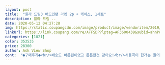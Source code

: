 ```yaml
---
layout: post 
title:  "휠라 드림3 배드민턴 라켓 2p + 케이스, 1세트" 
description: 휠라 드림 ..
date: 2020-05-12 04:27:28 
img: https://static.coupangcdn.com/image/product/image/vendoritem/2019/04/01/3248597144/4e95ee07-fe12-416e-939a-652de0b6ae81.jpg 
linkUrl: https://link.coupang.com/re/AFFSDP?lptag=AF3600438&subid=ahnPublicAsk&pageKey=32483435&itemId=122406184&vendorItemId=3248597144&traceid=V0-113-9da703221fe9c0ca 
categories: [1021] 
color: 353535 
price: 28300 
author: Ask View Shop 
cont:  "●구매후기●<br/>배송도 빠른편이였고 튼튼한것 같아요!<br/>셔틀콕이 한개는 들어있는줄 알았는데 없으니 참고하시구여!!<br/>오직 디자인 하나만 보고 샀습니다... <br/>ㅋㅋㅋ 동네에서 그냥 가볍게 운동하는 용으로 칠거라서요ㅎㅎ 디자인 이쁘고 불량인 곳 하나 없이 잘 받았아요.<br/> 다만 손잡이 부분이 하얀색이고 좀 미끄러워서 치다가 라켓 한 두번 놓쳤고 때가 탈까봐 걱정되긴 하는데 많이 더러워지면 테이핑 하려고요.<br/> 요즘 배드민턴으로 스트레스 푸는데 30분만 해도 땀이 엄청 나고 진짜 짱이에요!<br/>포장이 덜되서 왔고 반품되었던 상품처럼 스크래치가 많고 먼지도 많고 ... <br/>그래도 가격대비 별5개<br/>배송도 빠른편이였고 튼튼한것 같아요!<br/>셔틀콕이 한개는 들어있는줄 알았는데 없으니 참고하시구여!!<br/>오직 디자인 하나만 보고 샀습니다... <br/>ㅋㅋㅋ 동네에서 그냥 가볍게 운동하는 용으로 칠거라서요ㅎㅎ 디자인 이쁘고 불량인 곳 하나 없이 잘 받았아요.<br/> 다만 손잡이 부분이 하얀색이고 좀 미끄러워서 치다가 라켓 한 두번 놓쳤고 때가 탈까봐 걱정되긴 하는데 많이 더러워지면 테이핑 하려고요.<br/> 요즘 배드민턴으로 스트레스 푸는데 30분만 해도 땀이 엄청 나고 진짜 짱이에요!<br/>포장이 덜되서 왔고 반품되었던 상품처럼 스크래치가 많고 먼지도 많고 ... <br/>그래도 가격대비 별5개<br/>" 
---
```

